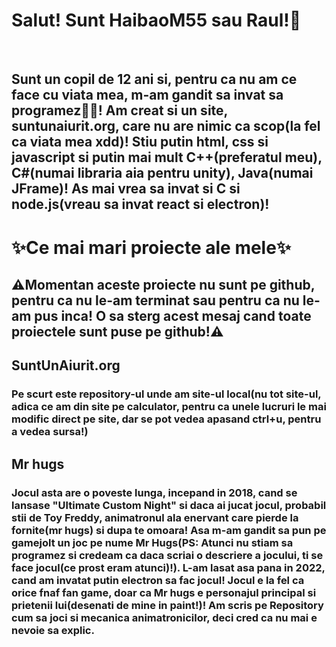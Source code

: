 <h1>Salut! Sunt HaibaoM55 sau Raul!👋</h1>
<br>
<h2>Sunt un copil de 12 ani si, pentru ca nu am ce face cu viata mea, m-am gandit sa invat sa programez👨‍💻! Am creat si un site, suntunaiurit.org, care nu are nimic ca scop(la fel ca viata mea xdd)! Stiu putin html, css si javascript si putin mai mult C++(preferatul meu), C#(numai libraria aia pentru unity), Java(numai JFrame)! As mai vrea sa invat si C si node.js(vreau sa invat react si electron)!</h2>
<h1>✨Ce mai mari proiecte ale mele✨</h1>
<h2>⚠️Momentan aceste proiecte nu sunt pe github, pentru ca nu le-am terminat sau pentru ca nu le-am pus inca! O sa sterg acest mesaj cand toate proiectele sunt puse pe github!⚠️</h2>
<h2>SuntUnAiurit.org</h2>
<h3>Pe scurt este repository-ul unde am site-ul local(nu tot site-ul, adica ce am din site pe calculator, pentru ca unele lucruri le mai modific direct pe site, dar se pot vedea apasand ctrl+u, pentru a vedea sursa!)</h3>
<h2>Mr hugs</h2>
<h3>Jocul asta are o poveste lunga, incepand in 2018, cand se lansase "Ultimate Custom Night" si daca ai jucat jocul, probabil stii de Toy Freddy, animatronul ala enervant care pierde la fornite(mr hugs) si dupa te omoara! Asa m-am gandit sa pun pe gamejolt un joc pe nume Mr Hugs(PS: Atunci nu stiam sa programez si credeam ca daca scriai o descriere a jocului, ti se face jocul(ce prost eram atunci)!). L-am lasat asa pana in 2022, cand am invatat putin electron sa fac jocul! Jocul e la fel ca orice fnaf fan game, doar ca Mr hugs e personajul principal si prietenii lui(desenati de mine in paint!)! Am scris pe Repository cum sa joci si mecanica animatronicilor, deci cred ca nu mai e nevoie sa explic.</h3>
